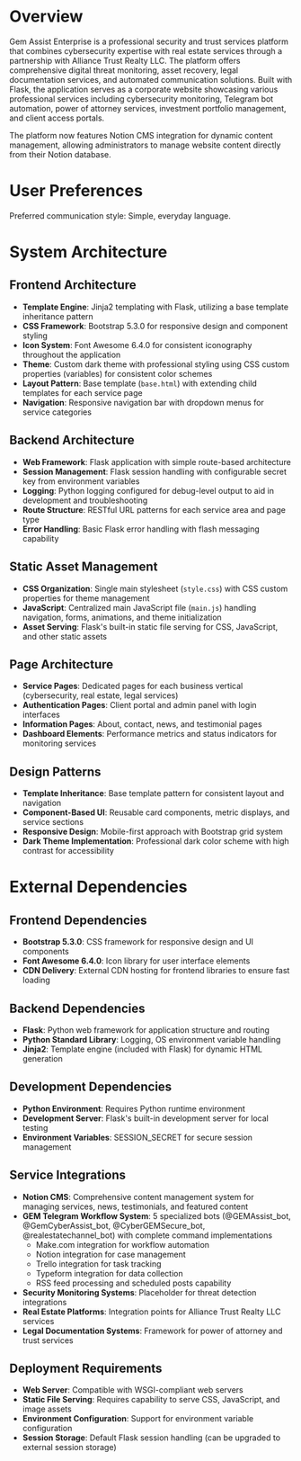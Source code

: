 # Overview

Gem Assist Enterprise is a professional security and trust services platform that combines cybersecurity expertise with real estate services through a partnership with Alliance Trust Realty LLC. The platform offers comprehensive digital threat monitoring, asset recovery, legal documentation services, and automated communication solutions. Built with Flask, the application serves as a corporate website showcasing various professional services including cybersecurity monitoring, Telegram bot automation, power of attorney services, investment portfolio management, and client access portals.

The platform now features Notion CMS integration for dynamic content management, allowing administrators to manage website content directly from their Notion database.

# User Preferences

Preferred communication style: Simple, everyday language.

# System Architecture

## Frontend Architecture
- **Template Engine**: Jinja2 templating with Flask, utilizing a base template inheritance pattern
- **CSS Framework**: Bootstrap 5.3.0 for responsive design and component styling
- **Icon System**: Font Awesome 6.4.0 for consistent iconography throughout the application
- **Theme**: Custom dark theme with professional styling using CSS custom properties (variables) for consistent color schemes
- **Layout Pattern**: Base template (`base.html`) with extending child templates for each service page
- **Navigation**: Responsive navigation bar with dropdown menus for service categories

## Backend Architecture
- **Web Framework**: Flask application with simple route-based architecture
- **Session Management**: Flask session handling with configurable secret key from environment variables
- **Logging**: Python logging configured for debug-level output to aid in development and troubleshooting
- **Route Structure**: RESTful URL patterns for each service area and page type
- **Error Handling**: Basic Flask error handling with flash messaging capability

## Static Asset Management
- **CSS Organization**: Single main stylesheet (`style.css`) with CSS custom properties for theme management
- **JavaScript**: Centralized main JavaScript file (`main.js`) handling navigation, forms, animations, and theme initialization
- **Asset Serving**: Flask's built-in static file serving for CSS, JavaScript, and other static assets

## Page Architecture
- **Service Pages**: Dedicated pages for each business vertical (cybersecurity, real estate, legal services)
- **Authentication Pages**: Client portal and admin panel with login interfaces
- **Information Pages**: About, contact, news, and testimonial pages
- **Dashboard Elements**: Performance metrics and status indicators for monitoring services

## Design Patterns
- **Template Inheritance**: Base template pattern for consistent layout and navigation
- **Component-Based UI**: Reusable card components, metric displays, and service sections
- **Responsive Design**: Mobile-first approach with Bootstrap grid system
- **Dark Theme Implementation**: Professional dark color scheme with high contrast for accessibility

# External Dependencies

## Frontend Dependencies
- **Bootstrap 5.3.0**: CSS framework for responsive design and UI components
- **Font Awesome 6.4.0**: Icon library for user interface elements
- **CDN Delivery**: External CDN hosting for frontend libraries to ensure fast loading

## Backend Dependencies
- **Flask**: Python web framework for application structure and routing
- **Python Standard Library**: Logging, OS environment variable handling
- **Jinja2**: Template engine (included with Flask) for dynamic HTML generation

## Development Dependencies
- **Python Environment**: Requires Python runtime environment
- **Development Server**: Flask's built-in development server for local testing
- **Environment Variables**: SESSION_SECRET for secure session management

## Service Integrations
- **Notion CMS**: Comprehensive content management system for managing services, news, testimonials, and featured content
- **GEM Telegram Workflow System**: 5 specialized bots (@GEMAssist_bot, @GemCyberAssist_bot, @CyberGEMSecure_bot, @realestatechannel_bot) with complete command implementations
  - Make.com integration for workflow automation
  - Notion integration for case management
  - Trello integration for task tracking
  - Typeform integration for data collection
  - RSS feed processing and scheduled posts capability
- **Security Monitoring Systems**: Placeholder for threat detection integrations
- **Real Estate Platforms**: Integration points for Alliance Trust Realty LLC services
- **Legal Documentation Systems**: Framework for power of attorney and trust services

## Deployment Requirements
- **Web Server**: Compatible with WSGI-compliant web servers
- **Static File Serving**: Requires capability to serve CSS, JavaScript, and image assets
- **Environment Configuration**: Support for environment variable configuration
- **Session Storage**: Default Flask session handling (can be upgraded to external session storage)